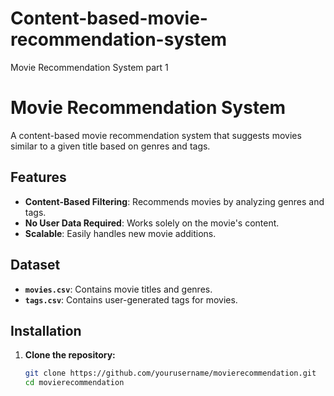 # Content-based-movie-recommendation-system  
Movie Recommendation System part 1 

# Movie Recommendation System

A content-based movie recommendation system that suggests movies similar to a given title based on genres and tags.

## Features

- **Content-Based Filtering**: Recommends movies by analyzing genres and tags.
- **No User Data Required**: Works solely on the movie's content.
- **Scalable**: Easily handles new movie additions.

## Dataset

- **`movies.csv`**: Contains movie titles and genres.
- **`tags.csv`**: Contains user-generated tags for movies.

## Installation

1. **Clone the repository:**

   ```bash
   git clone https://github.com/yourusername/movierecommendation.git
   cd movierecommendation
